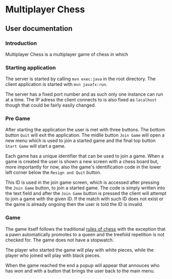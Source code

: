 # Multiplayer Chess
## User documentation
### Introduction
Multiplayer Chess is a multiplayer game of chess in which 

### Starting application
The server is started by calling `mvn exec:java` in the root directory. The client application is started with `mvn javafx:run`.

The server has a fixed port number and as such only one instance can run at a time. The IP adress the client connects to is also fixed as `localhost` though that could be fairly easily changed.

### Pre Game
After starting the application the user is met with three buttons. The bottom button `Quit` will exit the application.
The midlle button `Join Game` will open a new menu which is used to join a started game and the final top button `Start Game` will start a game.

Each game has a unique identifier that can be used to join a game. When a game is created the user is shown a new screen with a chess board but, more importantly for now, also the game's identification code in the lower left corner below the `Resign and Quit` button.

This ID is used in the join game screen, which is accessed after pressing the `Join Game` button, to join a started game. The code is simply written into the text field and after the `Join Game` button is pressed the client will attempt to join a game with the given ID. If the match with such ID does not exist or the game is already ongoing then the user is told the ID is invalid.

### Game
The game itself follows the traditional [rules of chess](https://en.wikipedia.org/wiki/Rules_of_chess) with the exception that a pawn automatically promotes to a queen and the treefold repetition is not checked for. The game does not have a stopwatch.

The player who started the game will play with white pieces, while the player who joined will play with black pieces.

When the game reached the end a popup will appear that annouces who has won and with a button that brings the user back to the main menu.
